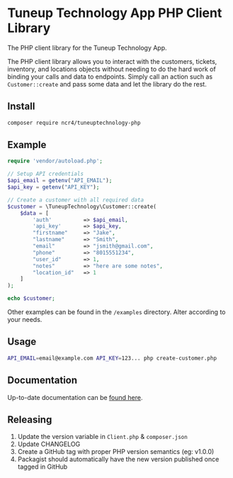 # Tuneup Technology App PHP Client Library

The PHP client library for the Tuneup Technology App.

The PHP client library allows you to interact with the customers, tickets, inventory, and locations objects without needing to do the hard work of binding your calls and data to endpoints. Simply call an action such as `Customer::create` and pass some data and let the library do the rest.

## Install

```bash
composer require ncr4/tuneuptechnology-php
```

## Example

```php
require 'vendor/autoload.php';

// Setup API credentials
$api_email = getenv("API_EMAIL");
$api_key = getenv("API_KEY");

// Create a customer with all required data
$customer = \TuneupTechnology\Customer::create(
    $data = [
        'auth'          => $api_email,
        'api_key'       => $api_key,
        "firstname"     => "Jake",
        "lastname"      => "Smith",
        "email"         => "jsmith@gmail.com",
        "phone"         => "8015551234",
        "user_id"       => 1,
        "notes"         => "here are some notes",
        "location_id"   => 1
    ]
);

echo $customer;
```

Other examples can be found in the `/examples` directory. Alter according to your needs.

## Usage

```bash
API_EMAIL=email@example.com API_KEY=123... php create-customer.php
```

## Documentation

Up-to-date documentation can be [found here](https://app.tuneuptechnology.com/docs/api).

## Releasing

1. Update the version variable in `Client.php` & `composer.json`
1. Update CHANGELOG
1. Create a GitHub tag with proper PHP version semantics (eg: v1.0.0)
1. Packagist should automatically have the new version published once tagged in GitHub
